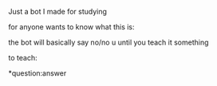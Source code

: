 Just a bot I made for studying

for anyone wants to know what this is:

the bot will basically say no/no u until you teach it something

to teach:

*question:answer
